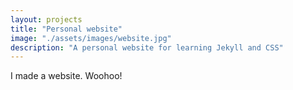 ```yaml
---
layout: projects
title: "Personal website"
image: "./assets/images/website.jpg"
description: "A personal website for learning Jekyll and CSS"
---
```


I made a website. Woohoo!